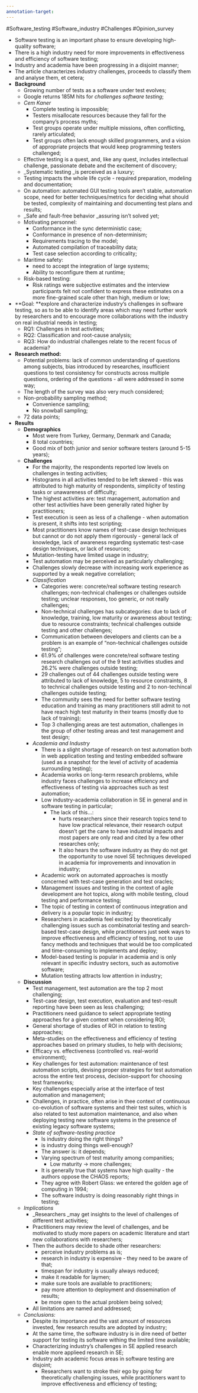 ```yaml
---
annotation-target:
---
```

#Software_testing #Software_industry #Challenges #Opinion_survey

* Software testing is an important phase to ensure developing high-quality software;
* There is a high industry need for more improvements in effectiveness and efficiency of software testing;
* Industry and academia have been progressing in a disjoint manner;
* The article characterizes industry challenges, proceeds to classify them and analyse them, et cetera;
* **Background**
    * Growing number of tests as a software under test evolves;
    * Google returns 185M hits for _challenges software testing_;
    * _Cem Kaner_
        * Complete testing is impossible;
        * Testers misallocate resources because they fall for the company’s process myths;
        * Test groups operate under multiple missions, often conflicting, rarely articulated;
        * Test groups often lack enough skilled programmers, and a vision of appropriate projects that would keep programming testers challenged;
    * Effective testing is a quest, and, like any quest, includes intellectual challenge, passionate debate and the excitement of discovery;
    * _Systematic testing _is perceived as a luxury;
    * Testing impacts the whole life cycle - required preparation, modeling and documentation;
    * On automation: automated GUI testing tools aren’t stable, automation scope, need for better techniques/metrics for deciding what should be tested, complexity of maintaining and documenting test plans and results;
    * _Safe and fault-free behavior _assuring isn’t solved yet;
    * Motivating personnel:
        * Conformance in the sync deterministic case;
        * Conformance in presence of non-determinism;
        * Requirements tracing to the model;
        * Automated compilation of traceability data;
        * Test case selection according to criticality;
    * Maritime safety:
        * need to accept the integration of large systems;
        * Ability to reconfigure them at runtime;
    * Risk-based testing:
        * Risk ratings were subjective estimates and the interview participants felt not confident to express these estimates on a more fine-grained scale other than high, medium or low;
* **Goal: **explore and characterize industry’s challenges in software testing, so as to be able to identify areas which may need further work by researchers and to encourage more collaborations with the industry on real industrial needs in testing;
    * RQ1: Challenges in test activities;
    * RQ2: Classification and root-cause analysis;
    * RQ3: How do industrial challenges relate to the recent focus of academia?
* **Research method:**
    * Potential problems: lack of common understanding of questions among subjects, bias introduced by researches, insufficient questions to test consistency for constructs across multiple questions, ordering of the questions - all were addressed in some way;
    * The length of the survey was also very much considered;
    * Non-probability sampling method;
        * Convenience sampling;
        * No snowball sampling;
    * 72 data points;
* **Results**
    * **Demographics**
        * Most were from Turkey, Germany, Denmark and Canada;
        * 8 total countries; 
        * Good mix of both junior and senior software testers (around 5-15 years);
    * **Challenges**
        * For the majority, the respondents reported low levels on challenges in testing activities;
        * Histograms in all activities tended to be left skewed - this was attributed to high maturity of respondents, simplicity of testing tasks or unawareness of difficulty;
        * The highest activities are: test management, automation and other test activities have been generally rated higher by practitioners;
        * Test execution is seen as less of a challenge - when automation is present, it shifts into test scripting;
        * Most practitioners know names of test-case design techniques but cannot or do not apply them rigorously - general lack of knowledge, lack of awareness regarding systematic test-case design techniques, or lack of resources;
        * Mutation-testing have limited usage in industry;
        * Test automation may be perceived as particularly challenging;
        * Challenges slowly decrease with increasing work experience as supported by a weak negative correlation;
        * _Classification_
            * Categories were: concrete/real software testing research challenges; non-technical challenges or challenges outside testing; unclear responses, too generic, or not really challenges;
            * Non-technical challenges has subcategories: due to lack of knowledge, training, low maturity or awareness  about testing; due to resource constraints; technical challenges outside testing and other challenges;
            * Communication between developers and clients can be a problem is an example of “non-technical challenges outside testing”;
            * 61.9% of challenges were concrete/real software testing research challenges out of the 9 test activities studies and 26.2% were challenges outside testing;
            * 29 challenges out of 44 challenges outside testing were attributed to lack of knowledge, 5 to resource constraints, 8 to technical challenges outside testing and 2 to non-techincal challenges outside testing;
            * The community sees the need for better software testing education and training as many practitioners still admit to not have reach high test maturity in their teams (mostly due to lack of training);
            * Top 3 challenging areas are test automation, challenges in the group of other testing areas and test management and test design;
        * _Academia and Industry_
            * There is a slight shortage of research on test automation both in web application testing and testing embedded software (used as a snapshot for the level of activity of academia surrounding testing);
            * Academia works on long-term research problems, while industry faces challenges to increase efficiency and effectiveness of testing via approaches such as test automation;
            * Low industry-academia collaboration in SE in general and in software testing in particular;
                * The lack of this…:
                    * hurts researchers since their research topics tend to have low practical relevance, their research output doesn’t get the cane to have industrial impacts and most papers are only read and cited by a few other researches only;
                    * It also hears the software industry as they do not get the opportunity to use novel SE techniques developed in academia for improvements and innovation in industry;
            * Academic work on automated approaches is mostly concerned with test-case generation and test oracles;
            * Management issues and testing in the context of agile development are hot topics, along with mobile testing, cloud testing and performance testing;
            * The topic of testing in context of continuous integration and delivery is a popular topic in industry;
            * Researchers in academia feel excited by theoretically challenging issues such as combinatorial testing and search-based test-case design, while practitioners just seek ways to improve effectiveness and efficiency of testing, not to use fancy methods and techniques that would be too complicated and time-consuming to implements and deploy;
            * Model-based testing is popular in academia and is only relevant in specific industry sectors, such as automotive software;
            * Mutation testing attracts low attention in industry;
    * **Discussion**
        * Test management, test automation are the top 2 most challenging;
        * Test-case design, test execution, evaluation and test-result reporting have been seen as less challenging;
        * Practitioners need guidance to select appropriate testing approaches for a given context when considering ROI;
        * General shortage of studies of ROI in relation to testing approaches;
        * Meta-studies on the effectiveness and efficiency of testing approaches based on primary studies, to help with decisions;
        * Efficacy vs. effectiveness (controlled vs. real-world environment);
        * Key challenges for test automation: maintenance of test automation scripts, devising proper strategies for test automation across the entire test process, decision-support for choosing test frameworks;
        * Key challenges especially arise at the interface of test automation and management;
        * Challenges, in practice, often arise in thee context of continuous co-evolution of software systems and their test suites, which is also related to test automation maintenance, and also when deploying testing new software systems in the presence of existing legacy software systems;
        * _State of software-testing practice_
            * Is industry doing the right things?
            * is industry doing things well-enough?
            * The answer is: it depends;
            * Varying spectrum of test maturity among companities;
                * Low maturity -> more challenges;
            * It is generally true that systems have high quality - the authors oppose the CHAOS reports;
            * They agree with Robert Glass: we entered the golden age of computing in 1994;
            * The software industry is doing reasonably right things in testing;
    * _Implications_
        * _Researchers _may get insights to the level of challenges of different test activities;
        * Practitioners may review the level of challenges, and be motivated to study more papers on academic literature and start new collaborations with researchers;
        * Then the authors decide to shade other researchers:
            * perceive industry problems as is;
            * research in industry is expensive - they need to be aware of that;
            * timespan for industry is usually always reduced;
            * make it readable for laymen;
            * make sure tools are available to practitioners;
            * pay more attention to deployment and dissemination of results;
            * be more open to the actual problem being solved;
        * All limitations are named and addressed;
    * _Conclusions:_
        * Despite its importance and the vast amount of resources invested, few research results are adopted by industry; 
        * At the same time, the software industry is in dire need of better support for testing its software withing the limited time available;
        * Characterizing industry’s challenges in SE applied research enable more applieed research in SE;
        * Industry adn academic focus areas in software testing are disjoint;
            * Researchers want to stroke their ego by going for theoretically challenging issues, while practitioners want to improve effectiveness and efficiency of testing;